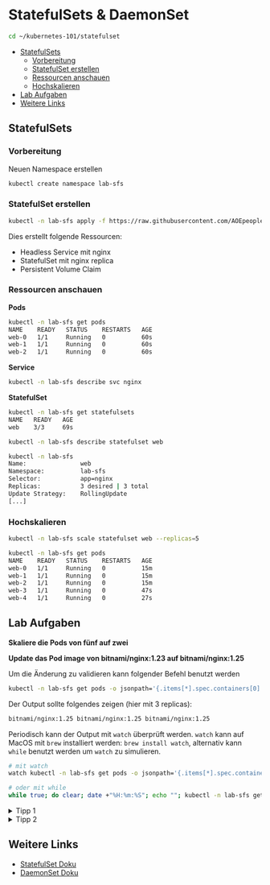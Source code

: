 # StatefulSets & DaemonSet
```sh
cd ~/kubernetes-101/statefulset
```
<!-- BEGIN mktoc -->

- [StatefulSets](#statefulsets)
  - [Vorbereitung](#vorbereitung)
  - [StatefulSet erstellen](#statefulset-erstellen)
  - [Ressourcen anschauen](#ressourcen-anschauen)
  - [Hochskalieren](#hochskalieren)
- [Lab Aufgaben](#lab-aufgaben)
- [Weitere Links](#weitere-links)
<!-- END mktoc -->

## StatefulSets

### Vorbereitung

Neuen Namespace erstellen

```sh
kubectl create namespace lab-sfs
```

### StatefulSet erstellen

```sh
kubectl -n lab-sfs apply -f https://raw.githubusercontent.com/AOEpeople/academy-kubernetes-101/main/statefulset/nginx-statefulset.yml
```

Dies erstellt folgende Ressourcen:
- Headless Service mit nginx
- StatefulSet mit nginx replica
- Persistent Volume Claim

### Ressourcen anschauen

**Pods**
```sh
kubectl -n lab-sfs get pods
NAME    READY   STATUS    RESTARTS   AGE
web-0   1/1     Running   0          60s
web-1   1/1     Running   0          60s
web-2   1/1     Running   0          60s
```

**Service**
```sh
kubectl -n lab-sfs describe svc nginx
```

**StatefulSet**

```sh
kubectl -n lab-sfs get statefulsets
NAME   READY   AGE
web    3/3     69s
```

```sh
kubectl -n lab-sfs describe statefulset web
```


```sh
kubectl -n lab-sfs 
Name:               web
Namespace:          lab-sfs
Selector:           app=nginx
Replicas:           3 desired | 3 total
Update Strategy:    RollingUpdate
[...]
```

### Hochskalieren

```sh
kubectl -n lab-sfs scale statefulset web --replicas=5
```

```sh
kubectl -n lab-sfs get pods
NAME    READY   STATUS    RESTARTS   AGE
web-0   1/1     Running   0          15m
web-1   1/1     Running   0          15m
web-2   1/1     Running   0          15m
web-3   1/1     Running   0          47s
web-4   1/1     Running   0          27s
```

## Lab Aufgaben

**Skaliere die Pods von fünf auf zwei**

**Update das Pod image von bitnami/nginx:1.23 auf bitnami/nginx:1.25**

Um die Änderung zu validieren kann folgender Befehl benutzt werden

```sh
kubectl -n lab-sfs get pods -o jsonpath='{.items[*].spec.containers[0].image}'
```
Der Output sollte folgendes zeigen (hier mit 3 replicas):

```sh
bitnami/nginx:1.25 bitnami/nginx:1.25 bitnami/nginx:1.25
```

Periodisch kann der Output mit `watch` überprüft werden.
`watch` kann auf MacOS mit `brew` installiert werden: `brew install watch`, alternativ kann `while` benutzt werden um `watch` zu simulieren.

```sh
# mit watch
watch kubectl -n lab-sfs get pods -o jsonpath='{.items[*].spec.containers[0].image}'

# oder mit while
while true; do clear; date +"%H:%m:%S"; echo ""; kubectl -n lab-sfs get pods -o jsonpath='{.items[*].spec.containers[0].image}'; sleep 2; done
```

<details>
<summary>Tipp 1</summary>
Um das Image zu ändern muss Stateful Set (<code>nginx-stateful.yml</code>) angepasst werden.
</details>

<details>
<summary>Tipp 2</summary>
Es dauert eine Weile bis alle Pods aktualisiert wurden. Alternativ kann das StatefulSet auf 0 und anschließend auf 3 skaliert werden damit die Änderungen sofort greifen
</details>

## Weitere Links

- [StatefulSet Doku](https://kubernetes.io/docs/concepts/workloads/controllers/statefulset/)
- [DaemonSet Doku](https://kubernetes.io/docs/concepts/workloads/controllers/daemonset/)